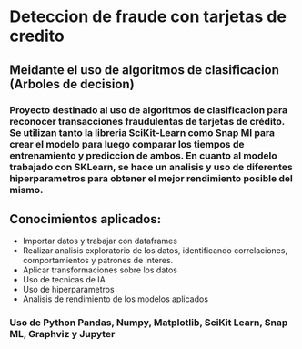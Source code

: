 # Deteccion de fraude con tarjetas de credito
## Meidante el uso de algoritmos de clasificacion (Arboles de decision)

### Proyecto destinado al uso de algoritmos de clasificacion para reconocer transacciones fraudulentas de tarjetas de crédito. Se utilizan tanto la libreria SciKit-Learn como Snap Ml para crear el modelo para luego comparar los tiempos de entrenamiento y prediccion de ambos. En cuanto al modelo trabajado con SKLearn, se hace un analisis y uso de diferentes hiperparametros para obtener el mejor rendimiento posible del mismo.

## Conocimientos aplicados:
* Importar datos y trabajar con dataframes
* Realizar analisis exploratorio de los datos, identificando correlaciones, comportamientos y patrones de interes.
* Aplicar transformaciones sobre los datos
* Uso de tecnicas de IA
* Uso de hiperparametros
* Analisis de rendimiento de los modelos aplicados

### Uso de Python Pandas, Numpy, Matplotlib, SciKit Learn, Snap ML, Graphviz y Jupyter

